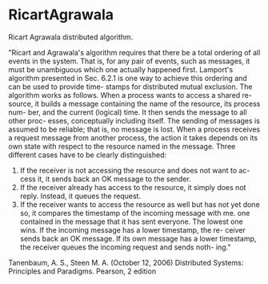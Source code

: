 # RicartAgrawala
Ricart Agrawala distributed algorithm.

"Ricart and Agrawala's algorithm requires that there be a total ordering of all events in the system. 
That is, for any pair of events, such as messages, it must be unambiguous which one actually happened first. 
Lamport's algorithm presented in Sec. 6.2.1 is one way to achieve this ordering and can be used to provide time- stamps for distributed mutual exclusion.
The algorithm works as follows. 
When a process wants to access a shared re- source, it builds a message containing the name of the resource, its process num- ber, and the current (logical) time. 
It then sends the message to all other proc- esses, conceptually including itself. 
The sending of messages is assumed to be reliable; that is, no message is lost.
When a process receives a request message from another process, the action it takes depends on its own state with respect to the resource named in the message.
Three different cases have to be clearly distinguished:

1. If the receiver is not accessing the resource and does not want to ac-
cess it, it sends back an OK message to the sender.
2. If the receiver already has access to the resource, it simply does not
reply. Instead, it queues the request.
3. If the receiver wants to access the resource as well but has not yet done so, it compares the timestamp of the incoming message with me. one contained in the message that it has sent everyone. 
The lowest one wins. 
If the incoming message has a lower timestamp, the re- ceiver sends back an OK message. 
If its own message has a lower timestamp, the receiver queues the incoming request and sends noth- ing."

Tanenbaum, A. S., Steen M. A. (October 12, 2006) Distributed Systems: Principles and Paradigms. Pearson, 2 edition
